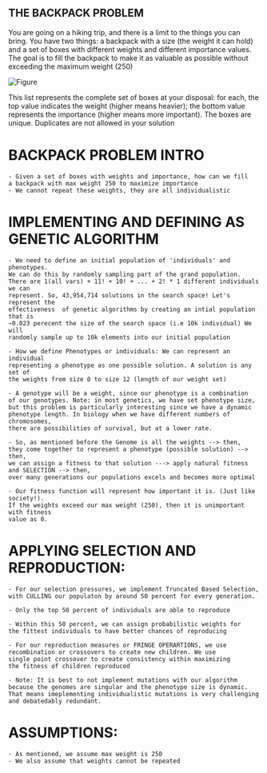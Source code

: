 ## THE BACKPACK PROBLEM 
You are going on a hiking trip, and there is a limit to the things you can bring. You have two things: a backpack with a size (the weight it can hold) 
and a set of boxes with different weights and different importance values. The goal is to fill the backpack to make it as valuable as possible without 
exceeding the maximum weight (250)

![Figure](https://github.com/sammykao/Genetic-Algorithm-Implementation-AI/assets/123334119/8120664a-6410-41ab-92e4-b63e931057f0)

This list represents the complete set of boxes at your disposal: for each, the top value indicates the weight (higher means heavier); the bottom value represents the importance (higher means more important). The boxes are unique. Duplicates are not allowed in your solution

 # BACKPACK PROBLEM INTRO
    - Given a set of boxes with weights and importance, how can we fill
    a backpack with max weight 250 to maximize importance
    - We cannot repeat these weights, they are all individualistic

 # IMPLEMENTING AND DEFINING AS GENETIC ALGORITHM
    - We need to define an initial population of 'individuals' and phenotypes.
    We can do this by randomly sampling part of the grand population. 
    There are 1(all vars) + 11! + 10! + ... + 2! * 1 different individuals we can
    represent. So, 43,954,714 solutions in the search space! Let's represent the 
    effectiveness  of genetic algorithms by creating an intial population that is 
    ~0.023 perecent the size of the search space (i.e 10k individual) We will 
    randomly sample up to 10k elements into our initial population

    - How we define Phenotypes or individuals: We can represent an individual 
    representing a phenotype as one possible solution. A solution is any set of 
    the weights from size 0 to size 12 (length of our weight set)

    - A genotype will be a weight, since our phenotype is a combination
    of our genotypes. Note: in most genetics, we have set phenotype size,
    but this problem is particularly interesting since we have a dynamic 
    phenotype length. In biology when we have different numbers of chromosomes,
    there are possibilities of survival, but at a lower rate.

    - So, as mentioned before the Genome is all the weights --> then, 
    they come together to represent a phenotype (possible solution) --> then,
    we can assign a fitness to that solution ---> apply natural fitness and SELECTION --> then,
    over many generations our populations excels and becomes more optimal

    - Our fitness function will represent how important it is. (Just like society!).
    If the weights exceed our max weight (250), then it is unimportant with fitness
    value as 0.


# APPLYING SELECTION AND REPRODUCTION:
    - For our selection pressures, we implement Truncated Based Selection,
    with CULLING our populaton by around 50 percent for every generation.

    - Only the top 50 percent of individuals are able to reproduce 

    - Within this 50 percent, we can assign probabilistic weights for
    the fittest individuals to have better chances of reproducing

    - For our reproduction measures or FRINGE OPERARTIONS, we use
    recombination or crossovers to create new children. We use 
    single point crossover to create consistency within maximizing
    the fitness of children reproduced

    - Note: It is best to not implement mutations with our algorithm
    because the genomes are singular and the phenotype size is dynamic.
    That means imeplementing individualistic mutations is very challenging
    and debatedably redundant.

# ASSUMPTIONS:
    - As mentioned, we assume max weight is 250
    - We also assume that weights cannot be repeated
    



